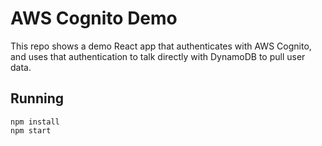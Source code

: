 # AWS Cognito Demo

This repo shows a demo React app that 
authenticates with AWS Cognito, and uses 
that authentication to talk directly with DynamoDB
to pull user data.

## Running

```
npm install
npm start
```